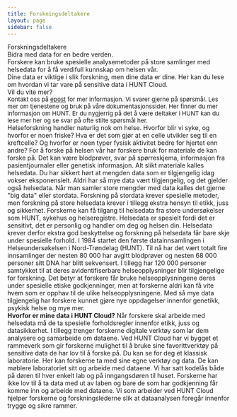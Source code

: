 ```yaml
---
title: Forskningsdeltakere
layout: page
sidebar: false
---
```


<div class="hc-home-page">
  <!-- <div class="hc-header">
    <div class="hc-header-img"></div>
  </div> -->

  <div class="hc-block" style="display: none;"></div>

<!----------------------------------------------->
<!-- Block: Freedom to explore -->
<!----------------------------------------------->

  <div class="hc-block">
    <div class="hc-block-container">
      <div class="hc-title-main font-weight-black" style="padding-bottom: 0px;">
        Forskningsdeltakere
      </div>
    </div>
  </div>

<!----------------------------------------------->
<!-- Block: Offer -->
<!----------------------------------------------->

  <div class="hc-block">
    <div class="hc-block-container">
      <div class="hc-container-title">
        Bidra med data for en bedre verden.
      </div>
      <v-row>
        <v-col cols="8">
          <div class="hc-container-subtitle" style="text-align: left;">
            Forskere kan bruke spesielle analysemetoder på store samlinger med helsedata for å få verdifull kunnskap om helsen vår.
          </div>
          <div class="hc-container-subtitle" style="text-align: left;">
            Dine data er viktige i slik forskning, men dine data er dine. Her kan du lese om hvordan vi tar vare på sensitive data i HUNT Cloud.
          </div>
        </v-col>
        <v-col cols="4">
          <div class="hc-container-subtitle">
            Vil du vite mer?
          </div>
          <div class="hc-container-text" style="text-align: left; font-size: 0.95em;">
            <v-row dense>
              <v-col cols="12">
                Kontakt oss på&nbsp;<a href="mailto:cloud@hunt.ntnu.no">epost</a> for mer informasjon. Vi svarer gjerne på spørsmål.
              </v-col>
              <v-col cols="12">
                Les mer om tjenestene og bruk på våre dokumentasjonssider.
              </v-col>
              <v-col cols="12">
                Her finner du mer informasjon om HUNT.
              </v-col>
              <v-col cols="12">
                Er du nygjerrig på det å være deltaker i HUNT kan du lese mer her og se svar på ofte stilte spørsmål her.
              </v-col>
            </v-row>
          </div>
        </v-col>
      </v-row>
    </div>
  </div>

  <div class="hc-block">
    <div class="hc-block-container">
      <v-row>
        <v-col cols="12">
          Helseforskning handler naturlig nok om helse. Hvorfor blir vi syke, og hvorfor er noen friske? Hva er det som gjør at en celle utvikler seg til en kreftcelle? Og hvorfor er noen typer fysisk aktivitet bedre for hjertet enn andre?
        </v-col>
        <v-col cols="12">
          For å forske på helsen vår har forskere bruk for materiale de kan forske på. Det kan være blodprøver, svar på spørreskjema, informasjon fra pasientjournaler eller genetisk informasjon. Alt slikt materiale kalles helsedata.
        </v-col>
        <v-col cols="12">
          Du har sikkert hørt at mengden data som er tilgjengelig idag vokser eksponensielt. Aldri har så mye data vært tilgjengelig, og det gjelder også helsedata. Når man samler store mengder med data kalles det gjerne "big data" eller stordata. Forskning på stordata krever spesielle metoder, men forskning på store helsedata krever i tillegg ekstra hensyn til etikk, juss og sikkerhet.
        </v-col>
        <v-col cols="12">
          Forskerne kan få tilgang til helsedata fra store undersøkelser som HUNT, sykehus og helseregistre. Helsedata er spesielt fordi det er sensitivt, det er personlig og handler om deg og helsen din. Helsedata krever derfor ekstra god beskyttelse og forskning på helsedata får bare skje under spesielle forhold.
        </v-col>
        <v-col cols="12">
          I 1984 startet den første datainnsamlingen i Helseundersøkelsen i Nord-Trøndelag (HUNT). Til nå har det vært totalt fire innsamlinger der nesten 80 000 har avgitt blodprøver og nesten 68 000 personer sitt DNA har blitt sekvensert. I tillegg har 120 000 personer samtykket til at deres avidentifiserbare helseopplysninger blir tilgjengelige for forskning.
        </v-col>
        <v-col cols="12">
          Det betyr at forskere får bruke helseopplysningene deres under spesielle etiske godkjenninger, men at forskerne aldri kan få vite hvem som er opphav til de ulike helseopplysningene. Med så mye data tilgjengelig har forskere kunnet gjøre nye oppdagelser innenfor genetikk, psykisk helse og mye mer.
        </v-col>
      </v-row>
    </div>
  </div>

  <div class="hc-block">
    <div class="hc-block-container">
      <v-row>
        <v-col cols="12">
          <b>Hvorfor er mine data i HUNT Cloud?</b>
        </v-col>
        <v-col cols="12">
          Når forskere skal arbeide med helsedata må de ta spesielle forholdsregler innenfor etikk, juss og datasikkerhet. I tillegg trenger forskerne digitale verktøy som lar dem analysere og samarbeide om dataene. Ved HUNT Cloud har vi bygget et rammeverk som gir forskerne mulighet til å bruke sine favorittverktøy på sensitive data de har lov til å forske på.
        </v-col>
        <v-col cols="12">
          Du kan se for deg et klassisk laboratorie. Her kan forskerne ta med sine egne verktøy og data. De kan møblere laboratoriet sitt og arbeide med dataene.
        </v-col>
        <v-col cols="12">
          Vi har satt kodelås både på døren til hver enkelt lab og på inngangsdøren til huset. Forskerne har ikke lov til å ta data med ut av laben og bare de som har godkjenning får komme inn og arbeide med dataene.
        </v-col>
        <v-col cols="12">
          Vi som arbeider ved HUNT Cloud hjelper forskerne og forskningslederne slik at dataanalysen foregår innenfor trygge og sikre rammer.
        </v-col>
      </v-row>
    </div>
  </div>

<!----------------------------------------------->
<!-- Last Block: Footer -->
<!----------------------------------------------->

<FooterBlock :contact="$frontmatter.contact" />

</div>

<style scoped>

/* CSS scoped specifically to this page */

</style>
